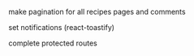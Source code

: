 
make pagination for all recipes pages and comments

set notifications (react-toastify)

complete protected routes